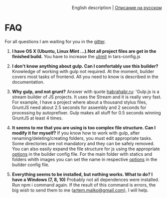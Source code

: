 <p align="right">
English description | <a href="../ru/faq.md">Описание на русском</a>
</p>

# FAQ

For all questions I am waiting for you in the [gitter](https://gitter.im/2gis/tars?utm_source=badge&utm_medium=badge&utm_campaign=pr-badge).

1. **I have OS X (Ubuntu, Linux Mint …).Not all project files are get in the finished build.**
You have to increase the [ulimit](options.md#ulimit) in tars-config.js

2. **I don't know anything about gulp. Can I comfortably use this builder?**
Knowledge of working with gulp not required. At the moment, builder covers most tasks of frontend. All you need to know is described in the documentation.

3. **Why gulp, and not grunt?**
Answer with quote [habrahabr.ru](http://habrahabr.ru/post/208890): 'Gulp.js is a stream builder of JS projects. It uses the Stream and it is really very fast. For example, I have a project where about a thousand stylus files, GruntJS need about 2.5 seconds for assembly and 2 seconds for processing by autoprefixer. Gulp makes all stuff for 0.5 seconds winning GruntJS at least 4 times.

4. **It seems to me that you are using is too complex file structure. Can I modify it for myself?**
If you know how to work with gulp, after renaming/deleting/creating folders, you must edit appropriate tasks. Some directories are not mandatory and they can be safely removed.
You can also easily expand the file structure for js using the appropriate [options](options.md#jspathstoconcatbeforemodulesjs-%D0%B8-jspathstoconcataftermodulesjs) in the builder config file.
For the main folder with statics and folders whith images you can set the name in respective [options](options.md#fs) in the builder config file.

5. **Everything seems to be installed, but nothing works. What to do? I have a Windows (7, 8, 10)**
Probably not all dependences were installed. Run npm i command again. 
If the result of this command is errors, the big wish to send them to me ([artem.malko@gmail.com](mailto:artem.malko@gmail.com)), I will help.
